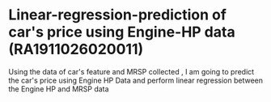 # Linear-regression-prediction of car's price using Engine-HP data (RA1911026020011)
Using the data of car's feature and MRSP collected , I am going to  predict the car's price using Engine HP Data and perform  linear regression between the Engine HP and MRSP data
